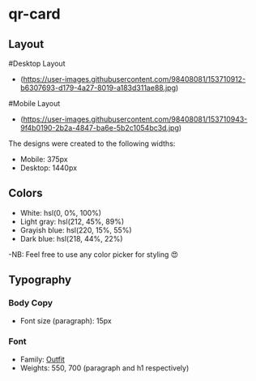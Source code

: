 # qr-card



## Layout

#Desktop Layout
- (https://user-images.githubusercontent.com/98408081/153710912-b6307693-d179-4a27-8019-a183d311ae88.jpg)

#Mobile Layout
- (https://user-images.githubusercontent.com/98408081/153710943-9f4b0190-2b2a-4847-ba6e-5b2c1054bc3d.jpg)

The designs were created to the following widths:

- Mobile: 375px
- Desktop: 1440px

## Colors

- White: hsl(0, 0%, 100%)
- Light gray: hsl(212, 45%, 89%)
- Grayish blue: hsl(220, 15%, 55%)
- Dark blue: hsl(218, 44%, 22%)

-NB: Feel free to use any color picker for styling 😍

## Typography

### Body Copy

- Font size (paragraph): 15px

### Font

- Family: [Outfit](https://fonts.google.com/specimen/Outfit)
- Weights: 550, 700 (paragraph and h1 respectively)

